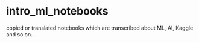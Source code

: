 # intro_ml_notebooks
copied or translated notebooks which are transcribed about ML, AI, Kaggle and so on..
